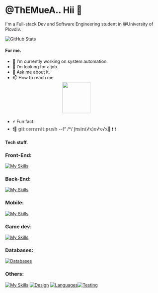 # @ThEMueA.. Hii 👋
I'm a Full-stack Dev and Software Engineering student in @University of Plovdiv.


![GitHub Stats](https://github-readme-stats.vercel.app/api?username=ThEMueA&theme=vue-dark&bg_color=000000&title_color=FFD700&show_icons=true&hide_border=true&count_private=true)

#### For me.


- 🌱 I’m currently working on system automation.
- 👷 I’m looking for a job.
- 💬 Ask me about it.
- 📫 How to reach me<br>
   [<img  src="https://img.shields.io/badge/LinkedIn-0077B5?style=for-the-badge&logo=linkedin&logoColor=white"  width="90" height="100"    style="vertical-align:middle;margin-left: 160px;" >](https://www.linkedin.com/in/%D0%B8%D0%BB%D0%B8%D1%8F%D0%BD-%D0%B8%D0%BB%D1%87%D0%B5%D0%B2-022361372/)
  <br> <br>
- ⚡ Fun fact: 
-  ❗🚨 𝕘𝕚𝕥 𝕔𝕠𝕞𝕞𝕚𝕥 𝕡𝕦𝕤𝕙 --𝕗' /*/ ∫π𝕤𝕚𝕟(√𝕩)𝕖√𝕩√𝕩🚨 ❗ ❗

#### Tech stuff.


### Front-End:
[![My Skills](https://skillicons.dev/icons?i=html,css,scss,js,react,angular)](https://skillicons.dev)

### Back-End:
[![My Skills](https://skillicons.dev/icons?i=net,spring,go,mysql,postgres)](https://skillicons.dev)

### Mobile:
[![My Skills](https://skillicons.dev/icons?i=net,java,kotlin,androidstudio)](https://skillicons.dev)

### Game dev:
[![My Skills](https://skillicons.dev/icons?i=godot,unity,unreal)](https://skillicons.dev)

### Databases:
[![Databases](https://skillicons.dev/icons?i=mysql,postgres,mongodb,sqlite,redis,firebase)](https://skillicons.dev)

### Others:
[![My Skills](https://skillicons.dev/icons?i=azure,arduino,docker)](https://skillicons.dev) [![Design](https://skillicons.dev/icons?i=xd,photoshop)](https://skillicons.dev) [![Languages](https://skillicons.dev/icons?i=ruby,scala,haskell,elixir)](https://skillicons.dev)[![Testing](https://skillicons.dev/icons?i=jest,selenium,postman)](https://skillicons.dev)




<!--
**ThEMueA/ThEMueA** is a ✨ _special_ ✨ repository because its `README.md` (this file) appears on your GitHub profile.

Here are some ideas to get you started:

- 🔭 I’m currently working on ...
- 🌱 I’m currently learning ...
- 👯 I’m looking to collaborate on ...
- 🤔 I’m looking for help with ...
- 💬 Ask me about ...
- 📫 How to reach me: ...
- 😄 Pronouns: ...
- ⚡ Fun fact: ...
-->
